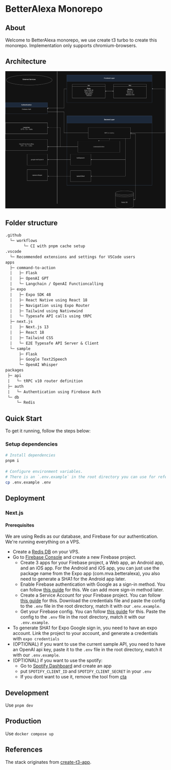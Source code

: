 # BetterAlexa Monorepo

## About

Welcome to BetterAlexa monorepo, we use create t3 turbo to create this monorepo.
Implementation only supports chromium-browsers.

## Architecture

![Architecture](docs/static/BetterAlexa-architecture-drawio.png)

## Folder structure

```txt
.github
  └─ workflows
        └─ CI with pnpm cache setup
.vscode
  └─ Recommended extensions and settings for VSCode users
apps
  ├─ command-to-action
  |   ├─ Flask
  |   ├─ OpenAI GPT
  |   └─ Langchain / OpenAI Functioncalling
  ├─ expo
  |   ├─ Expo SDK 48
  |   ├─ React Native using React 18
  |   ├─ Navigation using Expo Router
  |   ├─ Tailwind using Nativewind
  |   └─ Typesafe API calls using tRPC
  ├─ next.js
  |   ├─ Next.js 13
  |   ├─ React 18
  |   ├─ Tailwind CSS
  |   └─ E2E Typesafe API Server & Client
  └─ sample
      ├─ Flask
      ├─ Google Text2Speech
      └─ OpenAI Whisper
packages
 ├─ api
 |   └─ tRPC v10 router definition
 ├─ auth
 |   └─ Authentication using Firebase Auth
 └─ db
     └─ Redis
```

## Quick Start

To get it running, follow the steps below:

### Setup dependencies

```sh
# Install dependencies
pnpm i

# Configure environment variables.
# There is an `.env.example` in the root directory you can use for reference
cp .env.example .env
```

## Deployment

### Next.js

#### Prerequisites

We are using Redis as our database, and Firebase for our authentication. We're running everything on a VPS.

- Create a [Redis DB](https://redis.io/docs/getting-started/installation/install-redis-on-linux/) on your VPS.
- Go to [Firebase Console](https://console.firebase.google.com/) and create a new Firebase project.
  - Create 3 apps for your Firebase project, a Web app, an Android app, and an iOS app. For the Android and iOS app, you can just use the package name from the Expo app (com.mva.betteralexa), you also need to generate a SHA1 for the Android app later.
  - Enable Firebase authentication with Google as a sign-in method. You can follow [this guide](https://firebase.google.com/docs/auth/web/google-signin) for this. We can add more sign-in method later.
  - Create a Service Account for your Firebase project. You can follow [this guide](https://firebase.google.com/docs/admin/setup#initialize-sdk) for this. Download the credentials file and paste the config to the `.env` file in the root directory, match it with our `.env.example`.
  - Get your Firebase config. You can follow [this guide](https://firebase.google.com/docs/web/setup#config-object) for this. Paste the config to the `.env` file in the root directory, match it with our `.env.example`.
- To generate SHA1 for Expo Google sign in, you need to have an expo account. Link the project to your account, and generate a credentials with `expo credentials`
- (OPTIONAL) if you want to use the current sample API, you need to have an OpenAI api key, paste it to the `.env` file in the root directory, match it with our `.env.example`.
- (OPTIONAL) if you want to use the spotify:
  - Go to [Spotify Dashboard](https://developer.spotify.com/dashboard) and create an app
  - put `SPOTIFY_CLIENT_ID` and `SPOTIFY_CLIENT_SECRET` in your `.env`
  - If you dont want to use it, remove the tool from [cta](./apps/command-to-action/api/)

## Development

Use `pnpm dev`

## Production

Use `docker compose up`

## References

The stack originates from [create-t3-app](https://github.com/t3-oss/create-t3-app).
